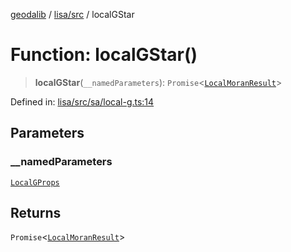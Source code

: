 [geodalib](../../../modules.md) / [lisa/src](../index.md) / localGStar

# Function: localGStar()

> **localGStar**(`__namedParameters`): `Promise`\<[`LocalMoranResult`](../type-aliases/LocalMoranResult.md)\>

Defined in: [lisa/src/sa/local-g.ts:14](https://github.com/GeoDaCenter/geoda-lib/blob/3f9453a08cf3d7f96b1a0d65d18359804129d8d2/js/packages/lisa/src/sa/local-g.ts#L14)

## Parameters

### \_\_namedParameters

[`LocalGProps`](../type-aliases/LocalGProps.md)

## Returns

`Promise`\<[`LocalMoranResult`](../type-aliases/LocalMoranResult.md)\>
